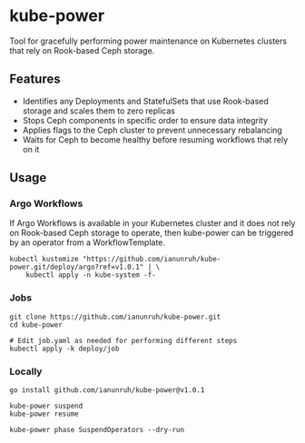 # kube-power

Tool for gracefully performing power maintenance on Kubernetes clusters
that rely on Rook-based Ceph storage.

## Features

- Identifies any Deployments and StatefulSets that use Rook-based storage
  and scales them to zero replicas
- Stops Ceph components in specific order to ensure data integrity
- Applies flags to the Ceph cluster to prevent unnecessary rebalancing
- Waits for Ceph to become healthy before resuming workflows that rely on it

## Usage

### Argo Workflows

If Argo Workflows is available in your Kubernetes cluster and it does not rely on
Rook-based Ceph storage to operate, then kube-power can be triggered by an operator
from a WorkflowTemplate.

```
kubectl kustomize "https://github.com/ianunruh/kube-power.git/deploy/argo?ref=v1.0.1" | \
    kubectl apply -n kube-system -f-
```

### Jobs

```
git clone https://github.com/ianunruh/kube-power.git
cd kube-power

# Edit job.yaml as needed for performing different steps
kubectl apply -k deploy/job
```

### Locally

```
go install github.com/ianunruh/kube-power@v1.0.1
```

```
kube-power suspend
kube-power resume

kube-power phase SuspendOperators --dry-run
```
